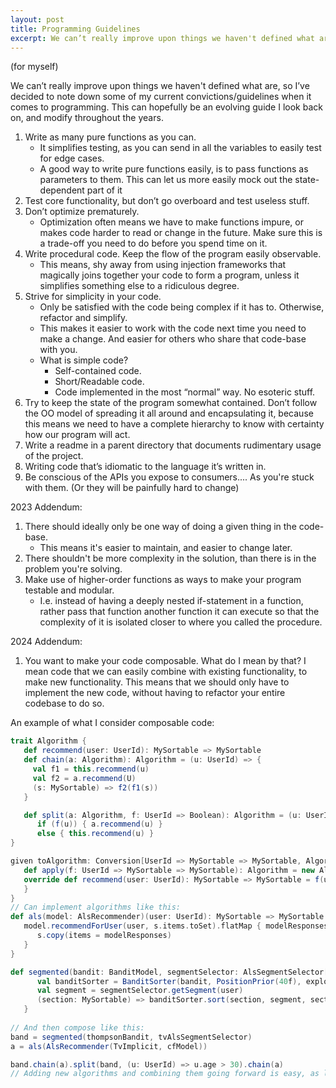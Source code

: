```yaml
---
layout: post
title: Programming Guidelines
excerpt: We can’t really improve upon things we haven't defined what are, so I’ve decided to note down some of my current convictions/guidelines when it comes to programming.
---
```

(for myself)

We can’t really improve upon things we haven't defined what are, 
so I’ve decided to note down some of my current convictions/guidelines when it comes to programming. 
This can hopefully be an evolving guide I look back on, and modify throughout the years.

1. Write as many pure functions as you can.
    * It simplifies testing, as you can send in all the variables to easily test for edge cases.
    * A good way to write pure functions easily, is to pass functions as parameters to them. 
This can let us more easily mock out the state-dependent part of it
2. Test core functionality, but don’t go overboard and test useless stuff.
3. Don’t optimize prematurely.
    * Optimization often means we have to make functions impure, or makes code 
harder to read or change in the future. Make sure this is a trade-off you need to do before you spend time on it.
4. Write procedural code. Keep the flow of the program easily observable.
    * This means, shy away from using injection frameworks that magically joins together 
your code to form a program, unless it simplifies something else to a ridiculous degree.
5. Strive for simplicity in your code.
    * Only be satisfied with the code being complex if it has to. Otherwise, refactor and simplify.
    * This makes it easier to work with the code next time you need to make a 
change. And easier for others who share that code-base with you.
    * What is simple code?
        * Self-contained code.
        * Short/Readable code.
        * Code implemented in the most “normal” way. No esoteric stuff.
6. Try to keep the state of the program somewhat contained. Don’t follow the 
OO model of spreading it all around and encapsulating it, because this means 
we need to have a complete hierarchy to know with certainty how our program will act.
7. Write a readme in a parent directory that documents rudimentary usage of the project.
8. Writing code that’s idiomatic to the language it’s written in. 
9. Be conscious of the APIs you expose to consumers.... As you're stuck with them.
 (Or they will be painfully hard to change)

2023 Addendum:
1. There should ideally only be one way of doing a given thing in the code-base.
    * This means it's easier to maintain, and easier to change later.
2. There shouldn't be more complexity in the solution, than there is in the problem you're solving.
3. Make use of higher-order functions as ways to make your program testable and modular.
    * I.e. instead of having a deeply nested if-statement in a function, rather pass that function another function it can execute so that the complexity of it is isolated closer to where you called the procedure.

2024 Addendum:
1. You want to make your code composable. What do I mean by that? I mean code that we can easily combine with existing functionality, to make new functionality. This means that we should only have to implement the new code, without having to refactor your entire codebase to do so.

An example of what I consider composable code:
```scala
trait Algorithm {
   def recommend(user: UserId): MySortable => MySortable
   def chain(a: Algorithm): Algorithm = (u: UserId) => {
     val f1 = this.recommend(u)
     val f2 = a.recommend(U)
     (s: MySortable) => f2(f1(s))
   }

   def split(a: Algorithm, f: UserId => Boolean): Algorithm = (u: UserId) =>
      if (f(u)) { a.recommend(u) }
      else { this.recommend(u) }
}

given toAlgorithm: Conversion[UserId => MySortable => MySortable, Algorithm] with {
   def apply(f: UserId => MySortable => MySortable): Algorithm = new Algorithm {
   override def recommend(user: UserId): MySortable => MySortable = f(user)
   }
}
// Can implement algorithms like this:
def als(model: AlsRecommender)(user: UserId): MySortable => MySortable = { (s: MySortable) =>
   model.recommendForUser(user, s.items.toSet).flatMap { modelResponses =>
      s.copy(items = modelResponses)
   }
}

def segmented(bandit: BanditModel, segmentSelector: AlsSegmentSelector[TvAlsSegment])(user: UserId): MySortable => MySortable = {
      val banditSorter = BanditSorter(bandit, PositionPrior(40f), exploitOnly = false)
      val segment = segmentSelector.getSegment(user)
      (section: MySortable) => banditSorter.sort(section, segment, section.experiment)
   }
   
// And then compose like this:
band = segmented(thompsonBandit, tvAlsSegmentSelector)
a = als(AlsRecommender(TvImplicit, cfModel))

band.chain(a).split(band, (u: UserId) => u.age > 30).chain(a)
// Adding new algorithms and combining them going forward is easy, as long as your function interface is somewhat standardized.
```
